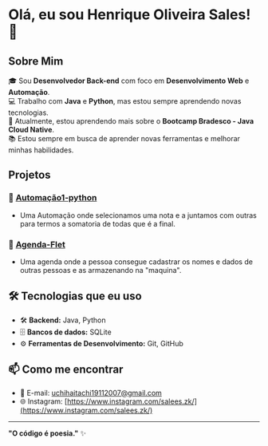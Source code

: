 # Olá, eu sou Henrique Oliveira Sales! 👋

## Sobre Mim

🎓 Sou **Desenvolvedor Back-end** com foco em **Desenvolvimento Web** e **Automação**.  
💻 Trabalho com **Java** e **Python**, mas estou sempre aprendendo novas tecnologias.  
🌱 Atualmente, estou aprendendo mais sobre o **Bootcamp Bradesco - Java Cloud Native**.  
📚 Estou sempre em busca de aprender novas ferramentas e melhorar minhas habilidades.

## Projetos

### 📁 **[Automação1-python](https://github.com/HenriqueSales2/Automa-o1_python)**
- Uma Automação onde selecionamos uma nota e a juntamos com outras para termos a somatoria de todas que é a final.

### 📁 **[Agenda-Flet](https://github.com/HenriqueSales2/Agenda-Flet)**
- Uma agenda onde a pessoa consegue cadastrar os nomes e dados de outras pessoas e as armazenando na "maquina".

## 🛠️ Tecnologias que eu uso

- 🛠️ **Backend:** Java, Python
- 🗄️ **Bancos de dados:** SQLite
- ⚙️ **Ferramentas de Desenvolvimento:** Git, GitHub

## 📫 Como me encontrar

- 📧 E-mail: uchihaitachi19112007@gmail.com
- 🌐 Instagram: [https://www.instagram.com/salees.zk/](https://www.instagram.com/salees.zk/)

---

**"O código é poesia."** ✨
